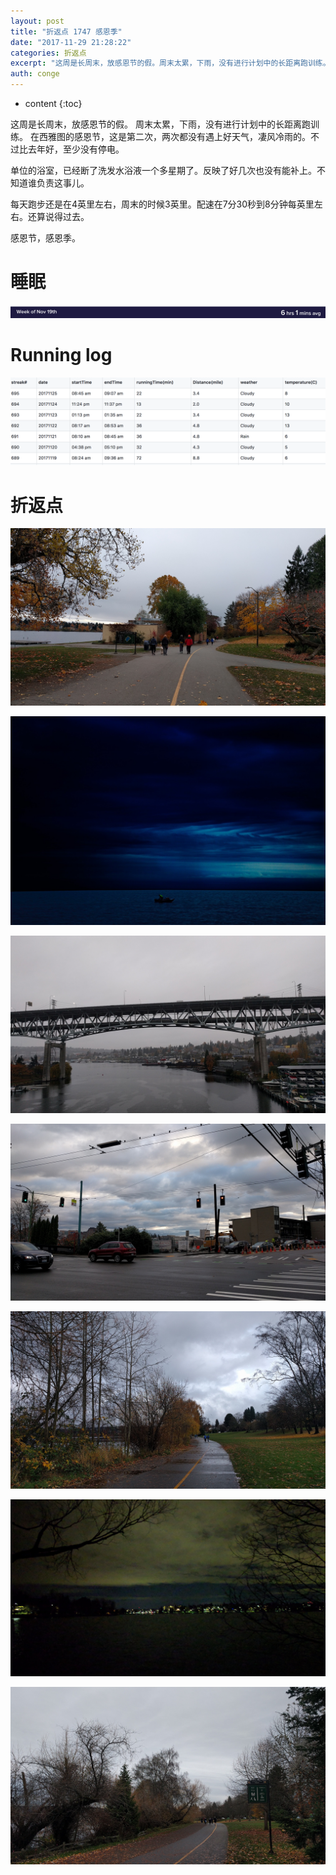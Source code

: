 ```yaml
---
layout: post
title: "折返点 1747 感恩季"
date: "2017-11-29 21:28:22"
categories: 折返点
excerpt: "这周是长周末，放感恩节的假。周末太累，下雨，没有进行计划中的长距离跑训练。在西雅图的感恩节，这是第二次，两次都没有遇上好天气，凄风冷雨的。不过比..."
auth: conge
---
```

* content
{:toc}

这周是长周末，放感恩节的假。
周末太累，下雨，没有进行计划中的长距离跑训练。
在西雅图的感恩节，这是第二次，两次都没有遇上好天气，凄风冷雨的。不过比去年好，至少没有停电。

单位的浴室，已经断了洗发水浴液一个多星期了。反映了好几次也没有能补上。不知道谁负责这事儿。

每天跑步还是在4英里左右，周末的时候3英里。配速在7分30秒到8分钟每英里左右。还算说得过去。

感恩节，感恩季。

# 睡眠
![Sleeping lot](/assets/images/折返点/118382-0f38f09d8f21eb43.png)

# Running log
![Running log week 47, 2017](/assets/images/折返点/118382-91cacfdec40be76c.png)

# 折返点
![20171119.jpg](/assets/images/折返点/118382-1d9f269e1b456fcc.jpg)

![20171120.jpg](/assets/images/折返点/118382-b237bae77a440c8b.jpg)

![20171121.jpg](/assets/images/折返点/118382-e1e923cd6f921670.jpg)

![20171122.jpg](/assets/images/折返点/118382-4c311fc9a62d2ea0.jpg)

![20171123.jpg](/assets/images/折返点/118382-ee504d541c63799e.jpg)

![20171124.jpg](/assets/images/折返点/118382-8451e7c85d35b563.jpg)

![20171125.jpg](/assets/images/折返点/118382-8ba67183a2ff4f2b.jpg)

